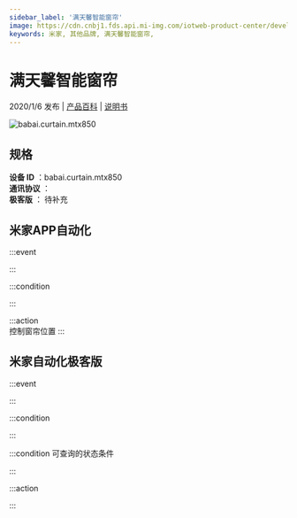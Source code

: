 ```yaml
---
sidebar_label: '满天馨智能窗帘'
image: https://cdn.cnbj1.fds.api.mi-img.com/iotweb-product-center/developer_1575948038983TX9XMIi7.png?GalaxyAccessKeyId=AKVGLQWBOVIRQ3XLEW&Expires=9223372036854775807&Signature=PDmFfJTlxAWq24FiJwL3rS2RWe0=
keywords: 米家, 其他品牌, 满天馨智能窗帘, 
---
```

# 满天馨智能窗帘

2020/1/6 发布 | [产品百科](https://home.mi.com/webapp/content/baike/product/index.html?model=babai.curtain.mtx850/) | [说明书](https://home.mi.com/views/introduction.html?model=babai.curtain.mtx850&region=cn)

![babai.curtain.mtx850](https://cdn.cnbj1.fds.api.mi-img.com/iotweb-product-center/developer_1575948038983TX9XMIi7.png?GalaxyAccessKeyId=AKVGLQWBOVIRQ3XLEW&Expires=9223372036854775807&Signature=PDmFfJTlxAWq24FiJwL3rS2RWe0=)

## 规格  
> 
**设备 ID** ：babai.curtain.mtx850  
**通讯协议** ：  
**极客版**  ： 待补充 


## 米家APP自动化  

:::event  

:::

:::condition  

:::

:::action   
控制窗帘位置
:::

## 米家自动化极客版  

:::event  

:::

:::condition  

:::

:::condition 可查询的状态条件  

:::

:::action  

:::

        
